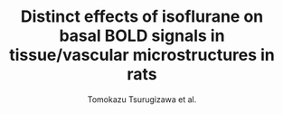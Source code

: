 ---
cat: ciel
subcat: neurophysics
bestof: false
author: Tomokazu Tsurugizawa et al.
title: Distinct effects of isoflurane on basal BOLD signals in tissue/vascular microstructures in rats
journal: Scientific Reports
year: 2016
type: article
doi: 10.1038/srep38977
---